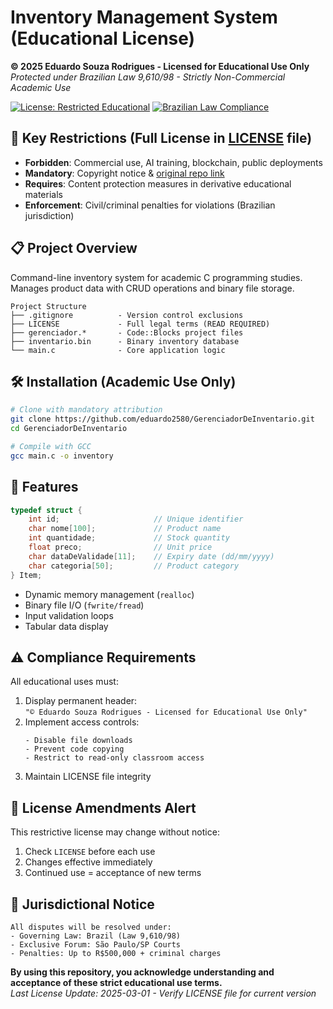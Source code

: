 # Inventory Management System (Educational License)

**© 2025 Eduardo Souza Rodrigues - Licensed for Educational Use Only**  
*Protected under Brazilian Law 9,610/98 - Strictly Non-Commercial Academic Use*

[![License: Restricted Educational](https://img.shields.io/badge/License-Restricted_Educational-red.svg)](LICENSE)
[![Brazilian Law Compliance](https://img.shields.io/badge/Compliance-Brazilian_Law_9.610/98-blue)](https://www.planalto.gov.br/ccivil_03/leis/l9610.htm)

## 🔐 Key Restrictions (Full License in [LICENSE](LICENSE) file)
- **Forbidden**: Commercial use, AI training, blockchain, public deployments
- **Mandatory**: Copyright notice & [original repo link](https://github.com/eduardo2580/GerenciadorDeInventario)
- **Requires**: Content protection measures in derivative educational materials
- **Enforcement**: Civil/criminal penalties for violations (Brazilian jurisdiction)

## 📋 Project Overview
Command-line inventory system for academic C programming studies. Manages product data with CRUD operations and binary file storage.

```
Project Structure
├── .gitignore          - Version control exclusions
├── LICENSE             - Full legal terms (READ REQUIRED)
├── gerenciador.*       - Code::Blocks project files
├── inventario.bin      - Binary inventory database
└── main.c              - Core application logic
```

## 🛠️ Installation (Academic Use Only)
```bash
# Clone with mandatory attribution
git clone https://github.com/eduardo2580/GerenciadorDeInventario.git
cd GerenciadorDeInventario

# Compile with GCC
gcc main.c -o inventory
```

## 🧩 Features
```c
typedef struct {
    int id;                     // Unique identifier
    char nome[100];             // Product name
    int quantidade;             // Stock quantity
    float preco;                // Unit price
    char dataDeValidade[11];    // Expiry date (dd/mm/yyyy)
    char categoria[50];         // Product category
} Item;
```
- Dynamic memory management (`realloc`)
- Binary file I/O (`fwrite/fread`)
- Input validation loops
- Tabular data display

## ⚠️ Compliance Requirements
All educational uses must:
1. Display permanent header:  
   `"© Eduardo Souza Rodrigues - Licensed for Educational Use Only"`
2. Implement access controls:
   ```
   - Disable file downloads
   - Prevent code copying
   - Restrict to read-only classroom access
   ```
3. Maintain LICENSE file integrity

## 📜 License Amendments Alert
This restrictive license may change without notice:
1. Check `LICENSE` before each use
2. Changes effective immediately
3. Continued use = acceptance of new terms

## 📍 Jurisdictional Notice
```legal
All disputes will be resolved under:
- Governing Law: Brazil (Law 9,610/98)
- Exclusive Forum: São Paulo/SP Courts
- Penalties: Up to R$500,000 + criminal charges
```

**By using this repository, you acknowledge understanding and acceptance of these strict educational use terms.**  
*Last License Update: 2025-03-01 - Verify LICENSE file for current version*
```
